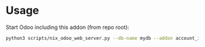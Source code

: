 # Usage

Start Odoo including this addon (from repo root):

```bash
python3 scripts/nix_odoo_web_server.py --db-name mydb --addon account_invoice_refund_code
```
